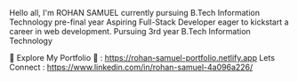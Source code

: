 Hello all, I'm ROHAN SAMUEL currently pursuing B.Tech Information Technology pre-final year
Aspiring Full-Stack Developer eager to kickstart a career in web development. Pursuing 3rd year B.Tech Information Technology

🚀 Explore My Portfolio 🎨 : https://rohan-samuel-portfolio.netlify.app
Lets Connect : https://www.linkedin.com/in/rohan-samuel-4a096a226/
